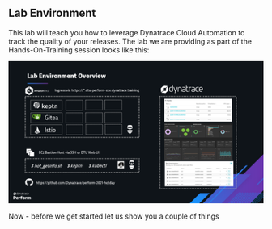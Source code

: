 ## Lab Environment

This lab will teach you how to leverage Dynatrace Cloud Automation to track the quality of your releases.
The lab we are providing as part of the Hands-On-Training session looks like this:

![](../../assets/images/laboverview.png)

Now - before we get started let us show you a couple of things